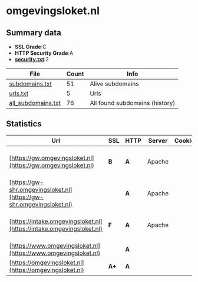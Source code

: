 

# omgevingsloket.nl
## Summary data


 - **SSL Grade**:C
 - **HTTP Security Grade**:A
 - **[security.txt](https://www.digitaleoverheid.nl/nieuws/standaard-security-txt-nu-verplicht-voor-overheid/)**:2


| File       | Count | Info |
|------------|-------|------|
|[subdomains.txt](/data/omgevingsloket.nl/subdomains.txt)|51|Alive subdomains|
|[urls.txt](/data/omgevingsloket.nl/urls.txt)|5|Urls|
|[all_subdomains.txt](/data/omgevingsloket.nl/all_subdomains.txt)|76|All found subdomains (history)|


## Statistics


| Url | SSL | HTTP | Server | Cookie | HSTS | CORS | CTO | CSP | XFO | XXP | RP |FP| Tech |Title |
|--------|-------|-------|------|------|------|------|------|------|------|------|------|------|------|------|
|[https://gw.omgevingsloket.nl](https://gw.omgevingsloket.nl)| **B**| **A**|Apache| |:white_check_mark: | | |:warning: | :white_check_mark: | | :white_check_mark: | |Apache HTTP Server HSTS|User Portal|
|[https://gw-shr.omgevingsloket.nl](https://gw-shr.omgevingsloket.nl)| | **A**|Apache| |:white_check_mark: | | |:warning: | :white_check_mark: | | :white_check_mark: | |Apache HTTP Server HSTS|User Portal|
|[https://intake.omgevingsloket.nl](https://intake.omgevingsloket.nl)| **F**| **A**|Apache| |:white_check_mark: | | |:warning: | :white_check_mark: | :white_check_mark: | :white_check_mark: | |Apache HTTP Server HSTS|Omgevingsloket o...|
|[https://www.omgevingsloket.nl](https://www.omgevingsloket.nl)| | **A**|| |:white_check_mark: | | |:warning: | :white_check_mark: | :white_check_mark: | :white_check_mark: | |HSTS|301 Moved Perman...|
|[https://omgevingsloket.nl](https://omgevingsloket.nl)| **A+**| **A**|| |:white_check_mark: | | |:warning: | :white_check_mark: | :white_check_mark: | :white_check_mark: | |HSTS|301 Moved Perman...|

